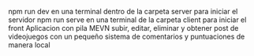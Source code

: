 npm run dev en una terminal dentro de la carpeta server para iniciar el servidor
npm run serve en una terminal de la carpeta client para iniciar el front
Aplicacion con pila MEVN subir, editar, eliminar y obtener post de videojuegos con un pequeño sistema de comentarios y puntuaciones de manera local
